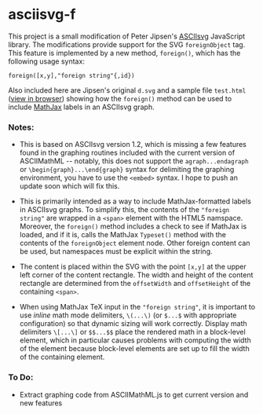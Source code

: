 # asciisvg-f

This project is a small modification of Peter Jipsen's [ASCIIsvg](http://www1.chapman.edu/~jipsen/svg/asciisvg.html) 
JavaScript library.  The modifications provide support
for the SVG `foreignObject` tag.  This feature is implemented by a new method, `foreign()`, which has the following
usage syntax:

    foreign([x,y],"foreign string"{,id})
    
Also included here are Jipsen's original `d.svg` and a sample file `test.html` 
([view in browser](http://cs.jsu.edu/~leathrum/asciisvg-f/test.html))
showing how the `foreign()` method can be 
used to include [MathJax](http://www.mathjax.org) labels in an ASCIIsvg graph.

### Notes:

* This is based on ASCIIsvg version 1.2, which is missing a few features found in the graphing routines included
with the current version of ASCIIMathML -- notably, this does not support the `agraph...endagraph` or 
`\begin{graph}...\end{graph}` syntax for delimiting the graphing environment, you have to use the `<embed>`
syntax.  I hope to push an update soon which will fix this.

* This is primarily intended as a way to include MathJax-formatted labels in ASCIIsvg graphs.  To simplify this,
the contents of the `"foreign string"` are wrapped in a `<span>` element with the HTML5 namspace.  Moreover,
the `foreign()` method includes a check to see if MathJax is loaded, and if it is, calls the MathJax `Typeset()`
method with the contents of the `foreignObject` element node.  Other foreign content can be used, but 
namespaces must be explicit within the string.

* The content is placed within the SVG with the point `[x,y]` at the upper left corner of the content rectangle.
The width and height of the content rectangle are determined from the `offsetWidth` and `offsetHeight` of the
containing `<span>`.

* When using MathJax TeX input in the `"foreign string"`, it is important to use *inline* math mode delimiters,
`\(...\)` (or `$...$` with appropriate configuration) so that dynamic sizing will work correctly.
Display math delimiters `\[...\]` or `$$...$$` place the rendered math in a
block-level element, which in particular causes problems with computing the width of the element because
block-level elements are set up to fill the width of the containing element.

### To Do:

* Extract graphing code from ASCIIMathML.js to get current version and new features
